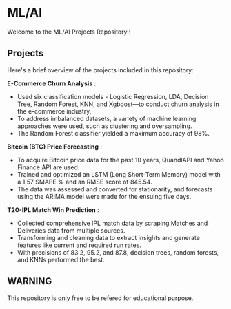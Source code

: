 # ML/AI

Welcome to the ML/AI Projects Repository !

## Projects

Here's a brief overview of the projects included in this repository:

**E-Commerce Churn Analysis** :

- Used six classification models - Logistic Regression, LDA, Decision Tree, Random Forest, KNN, and Xgboost—to conduct churn analysis in the e-commerce industry.
- To address imbalanced datasets, a variety of machine learning approaches were used, such as clustering and oversampling.
- The Random Forest classifier yielded a maximum accuracy of 98%.

**Bitcoin (BTC) Price Forecasting** :

- To acquire Bitcoin price data for the past 10 years, QuandlAPI and Yahoo Finance API are used.
- Trained and optimized an LSTM (Long Short-Term Memory) model with a 1.57 SMAPE % and an RMSE score of 845.54. 
- The data was assessed and converted for stationarity, and forecasts using the ARIMA model were made for the ensuing five days.

**T20-IPL Match Win Prediction** :

- Collected comprehensive IPL match data by scraping Matches and Deliveries data from multiple sources.
- Transforming and cleaning data to extract insights and generate features like current and required run rates.
- With precisions of 83.2, 95.2, and 87.8, decision trees, random forests, and KNNs performed the best.

## WARNING

This repository is only free to be refered for educational purpose. 